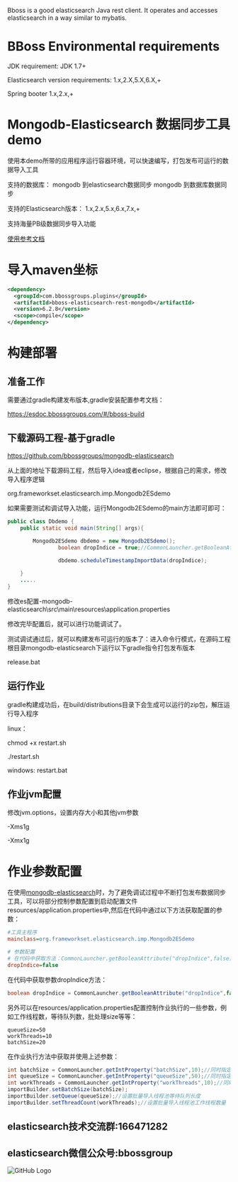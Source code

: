 
Bboss is a good elasticsearch Java rest client. It operates and accesses elasticsearch in a way similar to mybatis.

# BBoss Environmental requirements

JDK requirement: JDK 1.7+

Elasticsearch version requirements: 1.x,2.X,5.X,6.X,+

Spring booter 1.x,2.x,+
# Mongodb-Elasticsearch 数据同步工具demo
使用本demo所带的应用程序运行容器环境，可以快速编写，打包发布可运行的数据导入工具

支持的数据库：
mongodb 到elasticsearch数据同步
mongodb 到数据库数据同步

支持的Elasticsearch版本：
1.x,2.x,5.x,6.x,7.x,+

支持海量PB级数据同步导入功能

[使用参考文档](https://esdoc.bbossgroups.com/#/db-es-tool)

# 导入maven坐标

```xml
<dependency>
  <groupId>com.bbossgroups.plugins</groupId>
  <artifactId>bboss-elasticsearch-rest-mongodb</artifactId>
  <version>6.2.8</version>
  <scope>compile</scope>
</dependency>
```

# 构建部署
## 准备工作
需要通过gradle构建发布版本,gradle安装配置参考文档：

https://esdoc.bbossgroups.com/#/bboss-build

## 下载源码工程-基于gradle
<https://github.com/bbossgroups/mongodb-elasticsearch>

从上面的地址下载源码工程，然后导入idea或者eclipse，根据自己的需求，修改导入程序逻辑

org.frameworkset.elasticsearch.imp.Mongodb2ESdemo

如果需要测试和调试导入功能，运行Mongodb2ESdemo的main方法即可即可：


```java
public class Dbdemo {
	public static void main(String[] args){

		Mongodb2ESdemo dbdemo = new Mongodb2ESdemo();
        		boolean dropIndice = true;//CommonLauncher.getBooleanAttribute("dropIndice",false);//同时指定了默认值
        
        		dbdemo.scheduleTimestampImportData(dropIndice);

	}
    .....
}
```

修改es配置-mongodb-elasticsearch\src\main\resources\application.properties



修改完毕配置后，就可以进行功能调试了。


测试调试通过后，就可以构建发布可运行的版本了：进入命令行模式，在源码工程根目录mongodb-elasticsearch下运行以下gradle指令打包发布版本

release.bat

## 运行作业
gradle构建成功后，在build/distributions目录下会生成可以运行的zip包，解压运行导入程序

linux：

chmod +x restart.sh

./restart.sh

windows: restart.bat

## 作业jvm配置
修改jvm.options，设置内存大小和其他jvm参数

-Xms1g

-Xmx1g



 

# 作业参数配置

在使用[mongodb-elasticsearch](https://github.com/bbossgroups/mongodb-elasticsearch)时，为了避免调试过程中不断打包发布数据同步工具，可以将部分控制参数配置到启动配置文件resources/application.properties中,然后在代码中通过以下方法获取配置的参数：

```ini
#工具主程序
mainclass=org.frameworkset.elasticsearch.imp.Mongodb2ESdemo

# 参数配置
# 在代码中获取方法：CommonLauncher.getBooleanAttribute("dropIndice",false);//同时指定了默认值false
dropIndice=false
```

在代码中获取参数dropIndice方法：

```java
boolean dropIndice = CommonLauncher.getBooleanAttribute("dropIndice",false);//同时指定了默认值false
```

另外可以在resources/application.properties配置控制作业执行的一些参数，例如工作线程数，等待队列数，批处理size等等：

```
queueSize=50
workThreads=10
batchSize=20
```

在作业执行方法中获取并使用上述参数：

```java
int batchSize = CommonLauncher.getIntProperty("batchSize",10);//同时指定了默认值
int queueSize = CommonLauncher.getIntProperty("queueSize",50);//同时指定了默认值
int workThreads = CommonLauncher.getIntProperty("workThreads",10);//同时指定了默认值
importBuilder.setBatchSize(batchSize);
importBuilder.setQueue(queueSize);//设置批量导入线程池等待队列长度
importBuilder.setThreadCount(workThreads);//设置批量导入线程池工作线程数量
```

 

## elasticsearch技术交流群:166471282 

## elasticsearch微信公众号:bbossgroup   
![GitHub Logo](https://static.oschina.net/uploads/space/2017/0617/094201_QhWs_94045.jpg)


